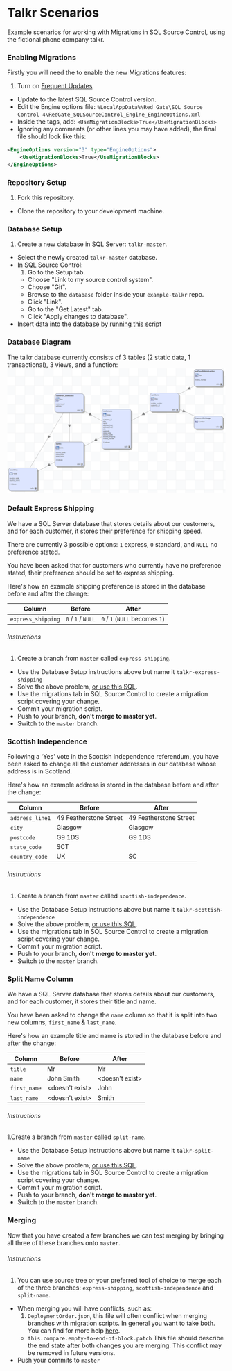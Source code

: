 # Talkr Scenarios
Example scenarios for working with Migrations in SQL Source Control, using the fictional phone company talkr.

### Enabling Migrations

Firstly you will need the to enable the new Migrations features:

1. Turn on [Frequent Updates](http://documentation.red-gate.com/display/SOC4/Turning+on+Frequent+Updates)
- Update to the latest SQL Source Control version.
- Edit the Engine options file: `%LocalAppData%\Red Gate\SQL Source Control 4\RedGate_SQLSourceControl_Engine_EngineOptions.xml`
- Inside the <EngineOptions> tags, add: `<UseMigrationBlocks>True</UseMigrationBlocks>`
- Ignoring any comments (or other lines you may have added), the final file should look like this:
```xml
<EngineOptions version="3" type="EngineOptions">
	<UseMigrationBlocks>True</UseMigrationBlocks>
</EngineOptions>
```

### Repository Setup

1. Fork this repository.
- Clone the repository to your development machine.

### Database Setup
1. Create a new database in SQL Server: `talkr-master`.
- Select the newly created `talkr-master` database.
- In SQL Source Control:
  1. Go to the Setup tab.
  - Choose "Link to my source control system".
  - Choose "Git".
  - Browse to the `database` folder inside your `example-talkr` repo.
  - Click "Link".
  - Go to the "Get Latest" tab.
  - Click "Apply changes to database".
- Insert data into the database by [running this script](/examples/data.sql)

### Database Diagram
The talkr database currently consists of 3 tables (2 static data, 1 transactional), 3 views, and a function:
![Talkr Database Diagram](/images/talkr_db_diagram.png)

### Default Express Shipping

We have a SQL Server database that stores details about our customers, and for each customer, it stores their preference for shipping speed.

There are currently 3 possible options: `1` express, `0` standard, and `NULL` no preference stated.

You have been asked that for customers who currently have no preference stated, their preference should be set to express shipping.

Here's how an example shipping preference is stored in the database before and after the change:

Column              | Before             | After
--------------------|--------------------|-------------------------------
`express_shipping`  | `0` / `1` / `NULL` | `0` / `1` (`NULL` becomes `1`)

###### Instructions
1. Create a branch from `master` called `express-shipping`.
- Use the Database Setup instructions above but name it `talkr-express-shipping`
- Solve the above problem, [or use this SQL](/examples/express-shipping.sql).
- Use the migrations tab in SQL Source Control to create a migration script covering your change.
- Commit your migration script.
- Push to your branch, **don't merge to master yet**.
- Switch to the `master` branch.

### Scottish Independence

Following a 'Yes' vote in the Scottish independence referendum, you have been asked to change all the customer addresses in our database whose address is in Scotland.

Here's how an example address is stored in the database before and after the change:

Column              | Before                 | After
--------------------|------------------------|-----------------------
`address_line1`     | 49 Featherstone Street | 49 Featherstone Street
`city`              | Glasgow                | Glasgow
`postcode`          | G9 1DS                 | G9 1DS
`state_code`        | SCT                    |
`country_code`      | UK                     | SC

###### Instructions
1. Create a branch from `master` called `scottish-independence`.
- Use the Database Setup instructions above but name it `talkr-scottish-independence`
- Solve the above problem, [or use this SQL](/examples/scottish-independence.sql).
- Use the migrations tab in SQL Source Control to create a migration script covering your change.
- Commit your migration script.
- Push to your branch, **don't merge to master yet**.
- Switch to the `master` branch.

### Split Name Column

We have a SQL Server database that stores details about our customers, and for each customer, it stores their title and name.

You have been asked to change the `name` column so that it is split into two new columns, `first_name` & `last_name`.

Here's how an example title and name is stored in the database before and after the change:

Column       | Before          | After
-------------|-----------------|-----------------
`title`      | Mr              | Mr
`name`       | John Smith      | <doesn't exist>
`first_name` | <doesn't exist> | John
`last_name`  | <doesn't exist> | Smith

###### Instructions
1.Create a branch from `master` called `split-name`.
- Use the Database Setup instructions above but name it `talkr-split-name`
- Solve the above problem, [or use this SQL](/examples/split-name.sql).
- Use the migrations tab in SQL Source Control to create a migration script covering your change.
- Commit your migration script.
- Push to your branch, **don't merge to master yet**.
- Switch to the `master` branch.

### Merging
Now that you have created a few branches we can test merging by bringing all three of these branches onto `master`.
###### Instructions
1. You can use source tree or your preferred tool of choice to merge each of the three branches: `express-shipping`, `scottish-independence` and `split-name`.
- When merging you will have conflicts, such as:
  1. `DeploymentOrder.json`, this file will often conflict when merging branches with migration scripts. In general you want to take both. You can find for more help [here](www.red-gate.com/SOC4/order-file-more-info).
  - `this.compare.empty-to-end-of-block.patch` This file should describe the end state after both changes you are merging.  This conflict may be removed in future versions.
- Push your commits to `master`
